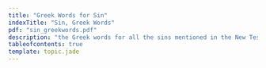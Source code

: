 ```yaml
---
title: "Greek Words for Sin"
indexTitle: "Sin, Greek Words"
pdf: "sin_greekwords.pdf"
description: "the Greek words for all the sins mentioned in the New Testament."
tableofcontents: true
template: topic.jade
---
```

